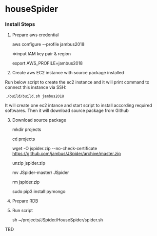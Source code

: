 # houseSpider

### Install Steps

1) Prepare aws credential

	aws configure --profile jambus2018
	
	=>input IAM key pair & region
	
	export AWS_PROFILE=jambus2018

2) Create aws EC2 instance with source package installed

Run below script to create the ec2 instance and it will print command to connect this instance via SSH:
	
	./build/build.sh jambus2018

It will create one ec2 intance and start script to install according required softwares.
Then it will download source package from Github

3) Download source package

	mkdir projects
	
	cd projects
	
	wget -O jspider.zip --no-check-certificate https://github.com/jambus/JSpider/archive/master.zip
	
	unzip jspider.zip
	
	mv JSpider-master/ JSpider
	
	rm jspider.zip
	
	sudo pip3 install pymongo


4) Prepare RDB


5) Run script

	sh ~/projects/JSpider/HouseSpider/spider.sh

TBD